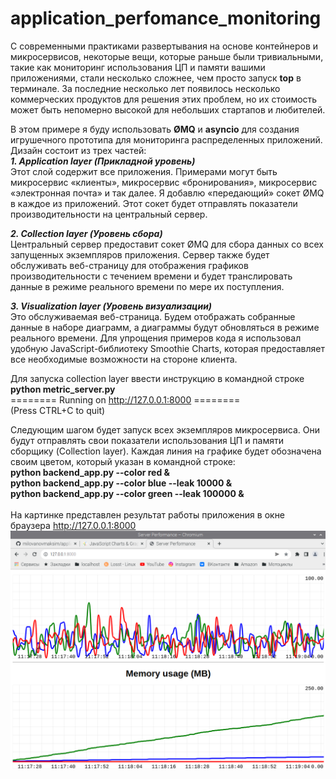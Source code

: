 # application_perfomance_monitoring

С современными практиками развертывания на основе контейнеров и микросервисов, некоторые вещи, которые раньше были тривиальными, такие как мониторинг использования ЦП и памяти вашими приложениями, стали несколько сложнее, чем просто запуск **top** в терминале. За последние несколько лет появилось несколько коммерческих продуктов для решения этих проблем, но их стоимость может быть непомерно высокой для небольших стартапов и любителей.

В этом примере я буду использовать **ØMQ** и **asyncio** для создания игрушечного прототипа для мониторинга распределенных приложений. Дизайн состоит из трех частей:<br>
***1. Application layer (Прикладной уровень)***<br>
Этот слой содержит все приложения. Примерами могут быть микросервис «клиенты», микросервис «бронирования», микросервис «электронная почта» и так далее. Я добавлю «передающий» сокет ØMQ в каждое из приложений. Этот сокет будет отправлять показатели производительности на центральный сервер.

***2. Collection layer (Уровень сбора)***<br>
Центральный сервер предоставит сокет ØMQ для сбора данных со всех запущенных экземпляров приложения. Сервер также будет обслуживать веб-страницу для отображения графиков производительности с течением времени и будет транслировать данные в режиме реального времени по мере их поступления.

***3. Visualization layer (Уровень визуализации)***<br>
Это обслуживаемая веб-страница. Будем отображать собранные данные в наборе диаграмм, а диаграммы будут обновляться в режиме реального времени. Для упрощения примеров кода я использовал удобную JavaScript-библиотеку Smoothie Charts, которая предоставляет все необходимые возможности на стороне клиента.

Для запуска collection layer ввести инструкцию в командной строке<br>
**python metric_server.py**<br>
======== Running on http://127.0.0.1:8000 ========<br>
(Press CTRL+C to quit)<br>

Следующим шагом будет запуск всех экземпляров микросервиса.
Они будут отправлять свои показатели использования ЦП и памяти сборщику (Collection layer).
Каждая линия на графике будет обозначена своим цветом, который указан в командной строке:<br>
**python backend_app.py --color red &**<br>
**python backend_app.py --color blue --leak 10000 &**<br>
**python backend_app.py --color green --leak 100000 &**<br><br>
На картинке представлен результат работы приложения в окне браузера http://127.0.0.1:8000<br>
![My Image](grah.png)
